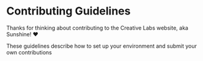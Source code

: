 # Contributing Guidelines

Thanks for thinking about contributing to the Creative Labs website, aka Sunshine! ❤️

These guidelines describe how to set up your environment and submit your own contributions